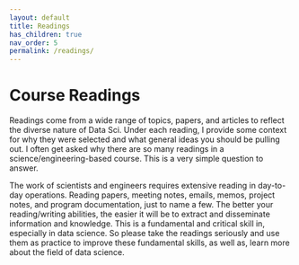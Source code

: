 ```yaml
---
layout: default
title: Readings
has_children: true
nav_order: 5
permalink: /readings/
---
```


<h1>Course Readings</h1>

Readings come from a wide range of topics, papers, and articles to reflect the diverse nature of Data Sci. Under each reading, I provide some context for why they were selected and what general ideas you should be pulling out. I often get asked why there are so many readings in a science/engineering-based course. This is a very simple question to answer.

The work of scientists and engineers requires extensive reading in day-to-day operations. Reading papers, meeting notes, emails, memos, project notes, and program documentation, just to name a few. The better your reading/writing abilities, the easier it will be to extract and disseminate information and knowledge. This is a fundamental and critical skill in, especially in data science. So please take the readings seriously and use them as practice to improve these fundamental skills, as well as, learn more about the field of data science.